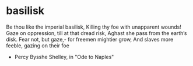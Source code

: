 # basilisk

Be thou like the imperial basilisk,
Killing thy foe with unapparent wounds!
Gaze on oppression, till at that dread risk,
Aghast she pass from the earth’s disk.
Fear not, but gaze,- for freemen mightier grow,
And slaves more feeble, gazing on their foe
- Percy Bysshe Shelley, in "Ode to Naples"
